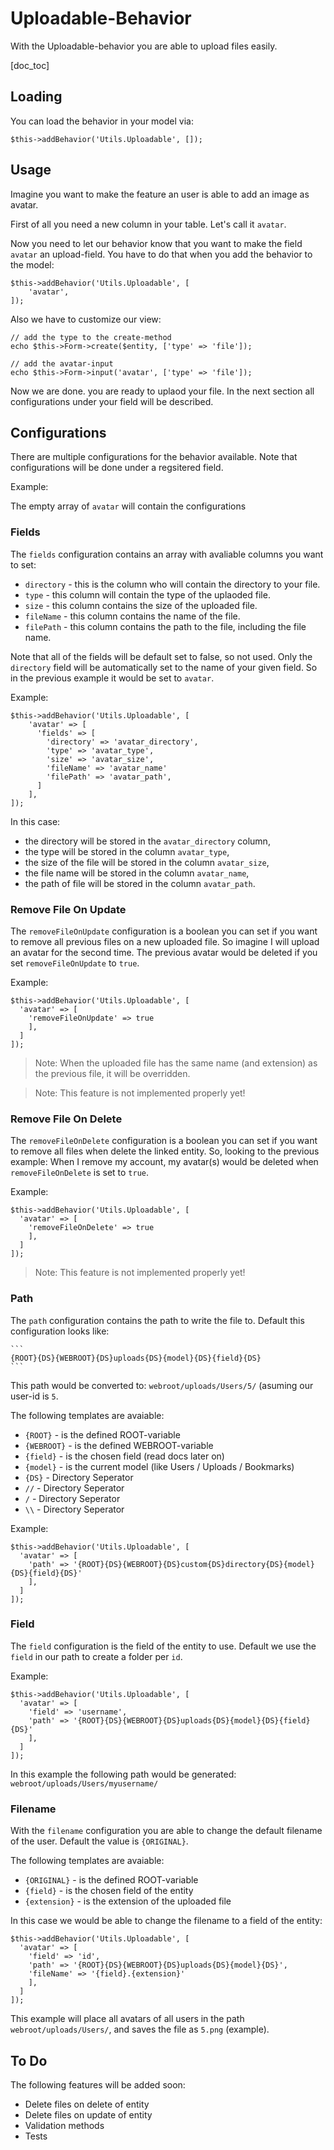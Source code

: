 Uploadable-Behavior
==================

With the Uploadable-behavior you are able to upload files easily.

[doc_toc]

Loading
-------
You can load the behavior in your model via:

    $this->addBehavior('Utils.Uploadable', []);

Usage
-----

Imagine you want to make the feature an user is able to add an image as avatar.

First of all you need a new column in your table. Let's call it `avatar`.

Now you need to let our behavior know that you want to make the field `avatar` an upload-field. 
You have to do that when you add the behavior to the model:

    $this->addBehavior('Utils.Uploadable', [
        'avatar',
    ]);

Also we have to customize our view:

    // add the type to the create-method
    echo $this->Form->create($entity, ['type' => 'file']);
    
    // add the avatar-input
    echo $this->Form->input('avatar', ['type' => 'file']);

Now we are done. you are ready to uplaod your file. In the next section all configurations under your field will be described.

Configurations
--------------
There are multiple configurations for the behavior available. Note that configurations will be done under a regsitered field.

Example:

The empty array of `avatar` will contain the configurations

### Fields
The `fields` configuration contains an array with avaliable columns you want to set:

- `directory` - this is the column who will contain the directory to your file.
- `type` - this column will contain the type of the uplaoded file.
- `size` - this column contains the size of the uploaded file.
- `fileName` - this column contains the name of the file.
- `filePath` - this column contains the path to the file, including the file name.

Note that all of the fields will be default set to false, so not used. Only the `directory` field will be automatically set to the name of your given field.
So in the previous example it would be set to `avatar`.

Example:

    $this->addBehavior('Utils.Uploadable', [
        'avatar' => [
          'fields' => [
            'directory' => 'avatar_directory',
            'type' => 'avatar_type',
            'size' => 'avatar_size',
            'fileName' => 'avatar_name'
            'filePath' => 'avatar_path',
          ]
        ],
    ]);

In this case:
- the directory will be stored in the `avatar_directory` column,
- the type will be stored in the column `avatar_type`,
- the size of the file will be stored in the column `avatar_size`,
- the file name will be stored in the column `avatar_name`,
- the path of file will be stored in the column `avatar_path`.

### Remove File On Update

The `removeFileOnUpdate` configuration is a boolean you can set if you want to remove all previous files on a new uploaded file.
So imagine I will upload an avatar for the second time. The previous avatar would be deleted if you set `removeFileOnUpdate` to `true`.

Example:

    $this->addBehavior('Utils.Uploadable', [
      'avatar' => [
        'removeFileOnUpdate' => true
        ],
      ]
    ]);

> Note: When the uploaded file has the same name (and extension) as the previous file, it will be overridden.

> Note: This feature is not implemented properly yet!

### Remove File On Delete

The `removeFileOnDelete` configuration is a boolean you can set if you want to remove all files when delete the linked entity.
So, looking to the previous example: When I remove my account, my avatar(s) would be deleted when `removeFileOnDelete` is set to `true`.

Example:

    $this->addBehavior('Utils.Uploadable', [
      'avatar' => [
        'removeFileOnDelete' => true
        ],
      ]
    ]);
    
> Note: This feature is not implemented properly yet!

### Path

The `path` configuration contains the path to write the file to. Default this configuration looks like:

    ```
    {ROOT}{DS}{WEBROOT}{DS}uploads{DS}{model}{DS}{field}{DS}
    ```

This path would be converted to: `webroot/uploads/Users/5/` (asuming our user-id is `5`.

The following templates are avaiable:

- `{ROOT}` - is the defined ROOT-variable 
- `{WEBROOT}` - is the defined WEBROOT-variable
- `{field}` - is the chosen field (read docs later on)
- `{model}` - is the current model (like Users / Uploads / Bookmarks)
- `{DS}` - Directory Seperator
- `//` - Directory Seperator
- `/` - Directory Seperator
- `\\` - Directory Seperator

Example:

    $this->addBehavior('Utils.Uploadable', [
      'avatar' => [
        'path' => '{ROOT}{DS}{WEBROOT}{DS}custom{DS}directory{DS}{model}{DS}{field}{DS}'
        ],
      ]
    ]);


### Field

The `field` configuration is the field of the entity to use. Default we use the `field` in our path to create a folder per `id`.

Example:

    $this->addBehavior('Utils.Uploadable', [
      'avatar' => [
        'field' => 'username',
        'path' => '{ROOT}{DS}{WEBROOT}{DS}uploads{DS}{model}{DS}{field}{DS}'
        ],
      ]
    ]);
    
In this example the following path would be generated: `webroot/uploads/Users/myusername/`


### Filename

With the `filename` configuration you are able to change the default filename of the user. Default the value is `{ORIGINAL}`.

The following templates are avaiable:

- `{ORIGINAL}` - is the defined ROOT-variable 
- `{field}` - is the chosen field of the entity
- `{extension}` - is the extension of the uploaded file

In this case we would be able to change the filename to a field of the entity:

    $this->addBehavior('Utils.Uploadable', [
      'avatar' => [
        'field' => 'id',
        'path' => '{ROOT}{DS}{WEBROOT}{DS}uploads{DS}{model}{DS}',
        'fileName' => '{field}.{extension}'
        ],
      ]
    ]);

This example will place all avatars of all users in the path `webroot/uploads/Users/`, and saves the file as `5.png` (example).


To Do
-----

The following features will be added soon:

- Delete files on delete of entity
- Delete files on update of entity
- Validation methods
- Tests
